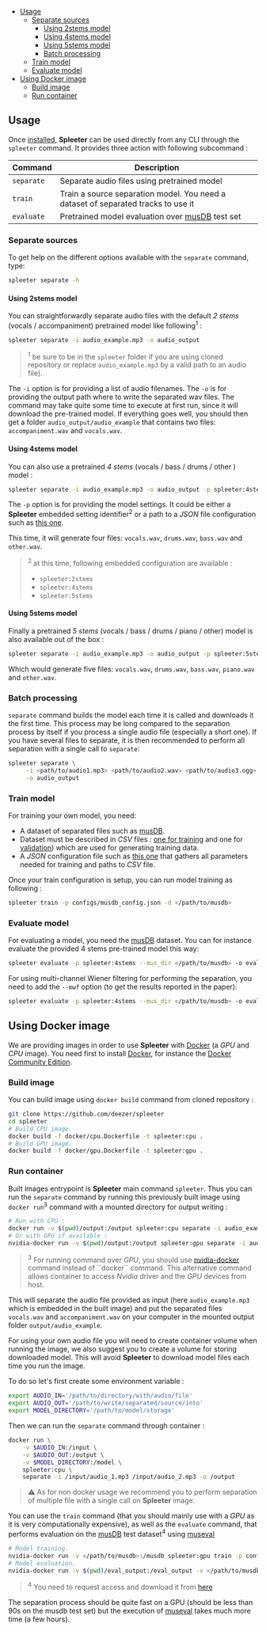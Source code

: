 - [Usage](#usage)
  * [Separate sources](#separate-sources)
      - [Using 2stems model](#using-2stems-model)
      - [Using 4stems model](#using-4stems-model)
      - [Using 5stems model](#using-5stems-model)
      - [Batch processing](#batch-processing)
  * [Train model](#train-model)
  * [Evaluate model](#evaluate-model)
- [Using Docker image](#using-docker-image)
  * [Build image](#build-image)
  * [Run container](#run-container)

## Usage

Once [installed](./1.-Installation), **Spleeter** can be used directly from any CLI through
the ``spleeter`` command. It provides three action with following
subcommand :

| Command    | Description |
| ---------- | ----------- |
| `separate` | Separate audio files using pretrained model |
| `train`    | Train a source separation model. You need a dataset of separated tracks to use it |
| `evaluate` | Pretrained model evaluation over [musDB](https://sigsep.github.io/datasets/musdb.html) test set |

### Separate sources

To get help on the different options available with the `separate` command, type:

```bash
spleeter separate -h
```

#### Using 2stems model

You can straightforwardly separate audio files with the default *2 stems*
(vocals / accompaniment) pretrained model like following<sup>1</sup> :

```bash
spleeter separate -i audio_example.mp3 -o audio_output
```

> <sup>1</sup> be sure to be in the `spleeter` folder if you are using cloned repository
> or replace `audio_example.mp3` by a valid path to an audio file).


The `-i` option is for providing a list of audio filenames. The `-o` is
for providing the output path where to write the separated wav files.
The command may take quite some time to execute at first run, since it
will download the pre-trained model. If everything goes well, you should
then get a folder `audio_output/audio_example` that contains two files:
`accompaniment.wav` and `vocals.wav`.

#### Using 4stems model

You can also use a pretrained *4 stems* (vocals / bass / drums / other ) model :

```bash
spleeter separate -i audio_example.mp3 -o audio_output -p spleeter:4stems
```

The `-p` option is for providing the model settings. It could be either a **Spleeter**
embedded setting identifier<sup>2</sup> or a path to a *JSON* file configuration such
as [this one](/deezer/spleeter/blob/master/configs/2stems/base_config.json).

This time, it will generate four files: `vocals.wav`, `drums.wav`, `bass.wav` and `other.wav`.

> <sup>2</sup> at this time, following embedded configuration are available :
> - `spleeter:2stems`
> - `spleeter:4stems`
> - `spleeter:5stems`

#### Using 5stems model

Finally a pretrained *5 stems* (vocals / bass / drums / piano / other) model is also available
out of the box :

```bash
spleeter separate -i audio_example.mp3 -o audio_output -p spleeter:5stems
```

Which would generate five files: `vocals.wav`, `drums.wav`, `bass.wav`, `piano.wav`
and `other.wav`.

### Batch processing

`separate` command builds the model each time it is called and downloads it
the first time. This process may be long compared to the separation process by
itself if you process a single audio file (especially a short one). If you have
several files to separate, it is then recommended to perform all separation with
a single call to `separate`:

```bash
spleeter separate \
     -i <path/to/audio1.mp3> <path/to/audio2.wav> <path/to/audio3.ogg> \
     -o audio_output
```

### Train model

For training your own model, you need:

* A dataset of separated files such as [musDB](https://sigsep.github.io/datasets/musdb.html).
* Dataset must be described in *CSV* files : [one for training](/deezer/spleeter/blob/master/configs/musdb_train.csv) and one for [validation](/deezer/spleeter/blob/master/configs/musdb_validation.csv)) which are used for generating training data. 
* A *JSON* configuration file such as [this one](/deezer/spleeter/blob/master/configs/musdb_config.json) that gathers all parameters needed for training and paths to *CSV* file.

Once your train configuration is setup, you can run model training as following :

```bash
spleeter train -p configs/musdb_config.json -d </path/to/musdb>
```

### Evaluate model

For evaluating a model, you need the [musDB](https://sigsep.github.io/datasets/musdb.html) dataset.
You can for instance evaluate the provided 4 stems pre-trained model this way:

```bash
spleeter evaluate -p spleeter:4stems --mus_dir </path/to/musdb> -o eval_output
```
For using multi-channel Wiener filtering for performing the separation, you need to add the `--mwf` option (to get the results reported in the paper):

```bash
spleeter evaluate -p spleeter:4stems --mus_dir </path/to/musdb> -o eval_output --mwf
```


## Using Docker image

We are providing images in order to use **Spleeter** with
[Docker](https://www.docker.com/) (a *GPU* and *CPU* image).
You need first to install [Docker](https://www.docker.com/),
for instance the [Docker Community Edition](https://docs.docker.com/install/linux/docker-ce/debian/).

### Build image

You can build image using ``docker build`` command from cloned
repository :

```bash
git clone https://github.com/deezer/spleeter
cd spleeter
# Build CPU image.
docker build -f docker/cpu.Dockerfile -t spleeter:cpu .
# Build GPU image.
docker build -f docker/gpu.Dockerfile -t spleeter:gpu .
```

### Run container

Built images entrypoint is **Spleeter** main command ``spleeter``.
Thus you can run the `separate` command by running this previously built image
using ``docker run``<sup>3</sup> command with a mounted directory for output writing :

```bash
# Run with CPU :
docker run -v $(pwd)/output:/output spleeter:cpu separate -i audio_example.mp3 -o /output
# Or with GPU if available :
nvidia-docker run -v $(pwd)/output:/output spleeter:gpu separate -i audio_example.mp3 -o /output
```

> <sup>3</sup> For running command over *GPU*, you should use [nvidia-docker](https://github.com/nvidia/nvidia-docker/wiki/Installation-(version-2.0)) command instead of ``docker`` command. This alternative command
> allows container to access *Nvidia* driver and the *GPU* devices from host.


This will separate the audio file provided as input (here `audio_example.mp3` which is embedded
in the built image) and put the separated files `vocals.wav` and `accompaniment.wav` on your
computer in the mounted output folder `output/audio_example`.

For using your own audio file you will need to create container volume when
running the image, we also suggest you to create a volume for storing downloaded
model. This will avoid **Spleeter** to download model files each time you run the image.

To do so let's first create some environment variable :

```bash
export AUDIO_IN='/path/to/directory/with/audio/file'
export AUDIO_OUT='/path/to/write/separated/source/into'
export MODEL_DIRECTORY='/path/to/model/storage'
```

Then we can run the `separate` command through container :

```bash
docker run \
    -v $AUDIO_IN:/input \
    -v $AUDIO_OUT:/output \
    -v $MODEL_DIRECTORY:/model \
    spleeter:cpu \
    separate -i /input/audio_1.mp3 /input/audio_2.mp3 -o /output
```

> ⚠️ As for non docker usage we recommend you to perform separation
> of multiple file with a single call on **Spleeter** image.


You can use the `train` command (that you should mainly use with a *GPU* as it
is very computationally expensive), as well as the `evaluate` command, that
performs evaluation on the [musDB](https://sigsep.github.io/datasets/musdb.html)
test dataset<sup>4</sup> using [museval](https://github.com/sigsep/sigsep-mus-eval)

```bash
# Model training.
nvidia-docker run -v </path/to/musdb>:/musdb spleeter:gpu train -p configs/musdb_config.json -d /musdb
# Model evaluation.
nvidia-docker run -v $(pwd)/eval_output:/eval_output -v </path/to/musdb>:/musdb spleeter:gpu evaluate -p spleeter:4stems --mus_dir /musdb -o /eval_output
```
> <sup>4</sup> You need to request access and download it from [here](https://zenodo.org/record/1117372)

The separation process should be quite fast on a GPU (should be less than 90s on the musdb test set) but the execution of [museval](https://github.com/sigsep/sigsep-mus-eval) takes much more time (a few hours).